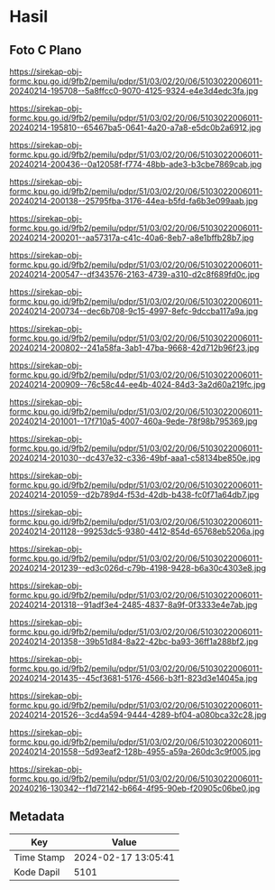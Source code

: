 # Hasil

## Foto C Plano

https://sirekap-obj-formc.kpu.go.id/9fb2/pemilu/pdpr/51/03/02/20/06/5103022006011-20240214-195708--5a8ffcc0-9070-4125-9324-e4e3d4edc3fa.jpg

https://sirekap-obj-formc.kpu.go.id/9fb2/pemilu/pdpr/51/03/02/20/06/5103022006011-20240214-195810--65467ba5-0641-4a20-a7a8-e5dc0b2a6912.jpg

https://sirekap-obj-formc.kpu.go.id/9fb2/pemilu/pdpr/51/03/02/20/06/5103022006011-20240214-200436--0a12058f-f774-48bb-ade3-b3cbe7869cab.jpg

https://sirekap-obj-formc.kpu.go.id/9fb2/pemilu/pdpr/51/03/02/20/06/5103022006011-20240214-200138--25795fba-3176-44ea-b5fd-fa6b3e099aab.jpg

https://sirekap-obj-formc.kpu.go.id/9fb2/pemilu/pdpr/51/03/02/20/06/5103022006011-20240214-200201--aa57317a-c41c-40a6-8eb7-a8e1bffb28b7.jpg

https://sirekap-obj-formc.kpu.go.id/9fb2/pemilu/pdpr/51/03/02/20/06/5103022006011-20240214-200547--df343576-2163-4739-a310-d2c8f689fd0c.jpg

https://sirekap-obj-formc.kpu.go.id/9fb2/pemilu/pdpr/51/03/02/20/06/5103022006011-20240214-200734--dec6b708-9c15-4997-8efc-9dccba117a9a.jpg

https://sirekap-obj-formc.kpu.go.id/9fb2/pemilu/pdpr/51/03/02/20/06/5103022006011-20240214-200802--241a58fa-3ab1-47ba-9668-42d712b96f23.jpg

https://sirekap-obj-formc.kpu.go.id/9fb2/pemilu/pdpr/51/03/02/20/06/5103022006011-20240214-200909--76c58c44-ee4b-4024-84d3-3a2d60a219fc.jpg

https://sirekap-obj-formc.kpu.go.id/9fb2/pemilu/pdpr/51/03/02/20/06/5103022006011-20240214-201001--17f710a5-4007-460a-9ede-78f98b795369.jpg

https://sirekap-obj-formc.kpu.go.id/9fb2/pemilu/pdpr/51/03/02/20/06/5103022006011-20240214-201030--dc437e32-c336-49bf-aaa1-c58134be850e.jpg

https://sirekap-obj-formc.kpu.go.id/9fb2/pemilu/pdpr/51/03/02/20/06/5103022006011-20240214-201059--d2b789d4-f53d-42db-b438-fc0f71a64db7.jpg

https://sirekap-obj-formc.kpu.go.id/9fb2/pemilu/pdpr/51/03/02/20/06/5103022006011-20240214-201128--99253dc5-9380-4412-854d-65768eb5206a.jpg

https://sirekap-obj-formc.kpu.go.id/9fb2/pemilu/pdpr/51/03/02/20/06/5103022006011-20240214-201239--ed3c026d-c79b-4198-9428-b6a30c4303e8.jpg

https://sirekap-obj-formc.kpu.go.id/9fb2/pemilu/pdpr/51/03/02/20/06/5103022006011-20240214-201318--91adf3e4-2485-4837-8a9f-0f3333e4e7ab.jpg

https://sirekap-obj-formc.kpu.go.id/9fb2/pemilu/pdpr/51/03/02/20/06/5103022006011-20240214-201358--39b51d84-8a22-42bc-ba93-36ff1a288bf2.jpg

https://sirekap-obj-formc.kpu.go.id/9fb2/pemilu/pdpr/51/03/02/20/06/5103022006011-20240214-201435--45cf3681-5176-4566-b3f1-823d3e14045a.jpg

https://sirekap-obj-formc.kpu.go.id/9fb2/pemilu/pdpr/51/03/02/20/06/5103022006011-20240214-201526--3cd4a594-9444-4289-bf04-a080bca32c28.jpg

https://sirekap-obj-formc.kpu.go.id/9fb2/pemilu/pdpr/51/03/02/20/06/5103022006011-20240214-201558--5d93eaf2-128b-4955-a59a-260dc3c9f005.jpg

https://sirekap-obj-formc.kpu.go.id/9fb2/pemilu/pdpr/51/03/02/20/06/5103022006011-20240216-130342--f1d72142-b664-4f95-90eb-f20905c06be0.jpg


## Metadata

| Key        | Value               |
| ---------- | ------------------- |
| Time Stamp | 2024-02-17 13:05:41 |
| Kode Dapil | 5101                |



